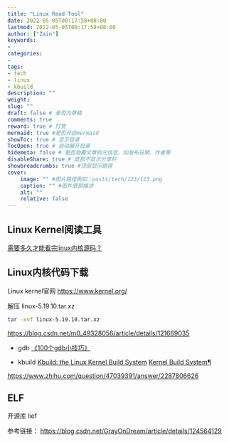 ```yaml
---
title: "Linux Read Tool"
date: 2022-05-05T00:17:58+08:00
lastmod: 2022-05-05T00:17:58+08:00
author: ["Zain"]
keywords: 
- 
categories: 
- 
tags: 
- tech
- linux
- kbuild
description: ""
weight:
slug: ""
draft: false # 是否为草稿
comments: true
reward: true # 打赏
mermaid: true #是否开启mermaid
showToc: true # 显示目录
TocOpen: true # 自动展开目录
hidemeta: false # 是否隐藏文章的元信息，如发布日期、作者等
disableShare: true # 底部不显示分享栏
showbreadcrumbs: true #顶部显示路径
cover:
    image: "" #图片路径例如：posts/tech/123/123.png
    caption: "" #图片底部描述
    alt: ""
    relative: false
---
```



## Linux Kernel阅读工具



[需要多久才能看完linux内核源码？](https://mp.weixin.qq.com/s/K_Ix6C9d_03cb1Hfpz461g)




## Linux内核代码下载

Linux kernel官网
https://www.kernel.org/

解压 linux-5.19.10.tar.xz
```sh
tar -xvf linux-5.19.10.tar.xz
```


https://blog.csdn.net/m0_49328056/article/details/121669035






- gdb
[《100个gdb小技巧》](https://wizardforcel.gitbooks.io/100-gdb-tips/content/)


- kbuild
[Kbuild: the Linux Kernel Build System](https://www.linuxjournal.com/content/kbuild-linux-kernel-build-system)
[Kernel Build System¶](https://www.kernel.org/doc/html/latest/kbuild/index.html)








https://www.zhihu.com/question/47039391/answer/2287806626









## ELF

开源库
lief

参考链接：
https://blog.csdn.net/GrayOnDream/article/details/124564129




